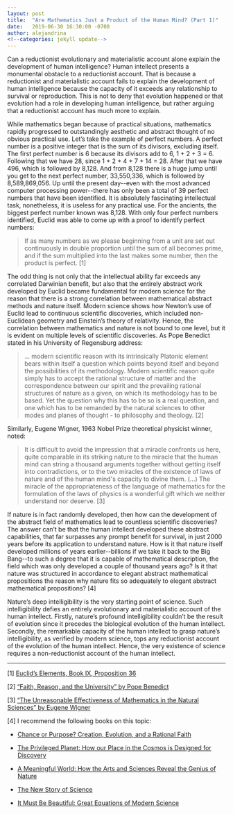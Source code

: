 ```yaml
---
layout: post
title:  "Are Mathematics Just a Product of the Human Mind? (Part 1)"
date:   2019-06-30 16:30:00 -0700
author: alejandrina
<!--categories: jekyll update-->
---
```

Can a reductionist evolutionary and materialistic account alone explain the development of human intelligence? Human intellect presents a monumental obstacle to a reductionist account. That is because a reductionist and materialistic account fails to explain the development of human intelligence because the capacity of it exceeds any relationship to survival or reproduction. This is not to deny that evolution happened or that evolution had a role in developing human intelligence, but rather arguing that a reductionist account has much more to explain. 


While mathematics began because of practical situations, mathematics rapidly progressed to outstandingly aesthetic and abstract thought of no obvious practical use. Let’s take the example of perfect numbers. A perfect number is a positive integer that is the sum of its divisors, excluding itself. The first perfect number is 6 because its divisors add to 6, 1 + 2 + 3 = 6. Following that we have 28, since 1 + 2 + 4 + 7 + 14 = 28. After that we have 496, which is followed by 8,128. And from 8,128 there is a huge jump until you get to the next perfect number, 33,550,336, which is followed by 8,589,869,056. Up until the present day--even with the most advanced computer processing power--there has only been a total of 39 perfect numbers that have been identified. It is absolutely fascinating intellectual task, nonetheless, it is useless for any practical use. For the ancients, the biggest perfect number known was 8,128. With only four perfect numbers identified, Euclid was able to come up with a proof to identify perfect numbers:
> If as many numbers as we please beginning from a unit are set out continuously in double proportion until the sum of all becomes prime, and if the sum multiplied into the last makes some number, then the product is perfect. [1]


The odd thing is not only that the intellectual ability far exceeds any correlated Darwinian benefit, but also that the entirely abstract work developed by Euclid became fundamental for modern science for the reason that there is a strong correlation between mathematical abstract methods and nature itself. Modern science shows how Newton’s use of Euclid lead to continuous scientific discoveries, which included non-Euclidean geometry and Einstein’s theory of relativity. Hence, the correlation between mathematics and nature is not bound to one level, but it is evident on multiple levels of scientific discoveries. As Pope Benedict stated in his University of Regensburg address:
> ... modern scientific reason with its intrinsically Platonic element bears within itself a question which points beyond itself and beyond the possibilities of its methodology. Modern scientific reason quite simply has to accept the rational structure of matter and the correspondence between our spirit and the prevailing rational structures of nature as a given, on which its methodology has to be based. Yet the question why this has to be so is a real question, and one which has to be remanded by the natural sciences to other modes and planes of thought - to philosophy and theology. [2]

Similarly, Eugene Wigner, 1963 Nobel Prize theoretical physicist winner, noted: 
> It is difficult to avoid the impression that a miracle confronts us here, quite comparable in its striking nature to the miracle that the human mind can string a thousand arguments together without getting itself into contradictions, or to the two miracles of the existence of laws of nature and of the human mind's capacity to divine them. (...) The miracle of the appropriateness of the language of mathematics for the formulation of the laws of physics is a wonderful gift which we neither understand nor deserve. [3]


If nature is in fact randomly developed, then how can the development of the abstract field of mathematics lead to countless scientific discoveries? The answer can’t be that the human intellect developed these abstract capabilities, that far surpasses any prompt benefit for survival, in just 2000 years before its application to understand nature. How is it that nature itself developed millions of years earlier--billions if we take it back to the Big Bang--to such a degree that it is capable of mathematical description, the field which was only developed a couple of thousand years ago? Is it that nature was structured in accordance to elegant abstract mathematical propositions the reason why nature fits so adequately to elegant abstract mathematical propositions? [4]

Nature’s deep intelligibility is the very starting point of science. Such intelligibility defies an entirely evolutionary and materialistic account of the human intellect. Firstly, nature’s profound intelligibility couldn’t be the result of evolution since it precedes the biological evolution of the human intellect. Secondly, the remarkable capacity of the human intellect to grasp nature’s intelligibility, as verified by modern science, tops any reductionist account of the evolution of the human intellect. Hence, the very existence of science requires a non-reductionist account of the human intellect. 



----



[1] [Euclid’s Elements, Book IX, Proposition 36](https://mathcs.clarku.edu/~djoyce/java/elements/bookIX/propIX36.html)

[2] [“Faith, Reason, and the University” by Pope Benedict](http://w2.vatican.va/content/benedict-xvi/en/speeches/2006/september/documents/hf_ben-xvi_spe_20060912_university-regensburg.html)

[3] [“The Unreasonable Effectiveness of Mathematics in the Natural Sciences” by Eugene Wigner](https://www.dartmouth.edu/~matc/MathDrama/reading/Wigner.html)

[4] I recommend the following books on this topic:
* [Chance or Purpose? Creation, Evolution, and a Rational Faith](https://www.amazon.com/Chance-Purpose-Creation-Evolution-Rational/dp/1586172123)

* [The Privileged Planet: How our Place in the Cosmos is Designed for Discovery](https://www.amazon.com/Privileged-Planet-Cosmos-Designed-Discovery/dp/0895260654)

* [A Meaningful World: How the Arts and Sciences Reveal the Genius of Nature](https://www.amazon.com/Meaningful-World-Sciences-Reveal-Genius/dp/083082799)

* [The New Story of Science](https://www.amazon.com/New-Story-Science-Robert-Augros/dp/0895268337)

* [It Must Be Beautiful: Great Equations of Modern Science](https://www.amazon.com/Must-Be-Beautiful-Equations-Science/dp/1862075557)

